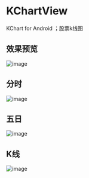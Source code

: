 ﻿# KChartView
KChart for Android ；股票k线图

效果预览
-------  
<!-- <div class='row'>
        <img src='https://github.com/tifezh/KChartView/tree/master/kchart/img/demo.gif' width="300px"/>
</div> -->

![image](https://github.com/silladus/KChartView/blob/master/kchart/img/demo.gif)

  分时
---------

![image](https://github.com/silladus/KChartView/blob/master/kchart/img/min.png)

  五日
---------

![image](https://github.com/silladus/KChartView/blob/master/kchart/img/min5.png)

  K线
---------

![image](https://github.com/silladus/KChartView/blob/master/kchart/img/Kline.png)
